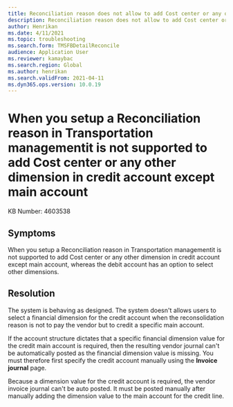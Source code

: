 ```yaml
---
title: Reconciliation reason does not allow to add Cost center or any other dimension in credit account except main account
description: Reconciliation reason does not allow to add Cost center or any other dimension in credit account except main account
author: Henrikan
ms.date: 4/11/2021
ms.topic: troubleshooting
ms.search.form: TMSFBDetailReconcile
audience: Application User
ms.reviewer: kamaybac
ms.search.region: Global
ms.author: henrikan
ms.search.validFrom: 2021-04-11
ms.dyn365.ops.version: 10.0.19
---
```

<!-- KFM: The title must be less than 80 chars. Please revise. -->
# When you setup a Reconciliation reason in Transportation managementit is not supported to add Cost center or any other dimension in credit account except main account

KB Number: 4603538

## Symptoms
<!-- KFM: The following is unclear. Please revise. Also, "debut account" or "debit account"?-->
When you setup a Reconciliation reason in Transportation managementit is not supported to add Cost center or any other dimension in credit account except main account, whereas the debit account has an option to select other dimensions.

## Resolution

The system is behaving as designed. The system doesn't allows users to select a financial dimension for the credit account when the reconsolidation reason is not to pay the vendor but to credit a specific main account.

If the account structure dictates that a specific financial dimension value for the credit main account is required, then the resulting vendor journal can't be automatically posted as the financial dimension value is missing. You must therefore first specify the credit account manually using the **Invoice journal** page. <!-- KFM: Is this the correct page name? I couldn't find it : Henrikan: Updated-->

Because a dimension value for the credit account is required, the vendor invoice journal can't be auto posted. It must be posted manually after manually adding the dimension value to the main account for the credit line.
